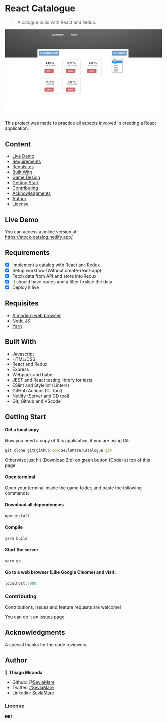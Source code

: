 # React Catalogue
> A calogue build with React and Redux.

![screenshot](doc/screenshot.png)

<br>This project was made to practice all aspects involved in creating a React application.<br>

## Content
* [Live Demo](#live-demo)
* [Requirements](#requirements)
* [Requisites](#built-with)
* [Built With](#built-with)
* [Game Design](#game-design)
* [Getting Start](#getting-start)
* [Contributing](#contributing)
* [Acknowledgments](#acknowledgments)
* [Author](#author)
* [License](#license)

## Live Demo
You can access a online version at:<br>
https://stock-catalog.netlify.app/

## Requirements
- [x] Implement a catalog with React and Redux
- [x] Setup workflow (Without create-react-app)
- [x] Fetch data from API and store into Redux
- [x] It should have routes and a filter to slice the data
- [x] Deploy it live

## Requisites
* [A modern web browser](https://www.google.com/chrome/)
* [Node JS](https://nodejs.org/en/download/)
* [Yarn](https://classic.yarnpkg.com/en/docs/install/#windows-stable)

## Built With
- Javascript <br>
- HTML/CSS <br>
- React and Redux <br>
- Express <br>
- Webpack and babel <br>
- JEST and React testing library for tests <br>
- ESlint and Stylelint (Linters) <br>
- GitHub Actions (CI Tool) <br>
- Netlify (Server and CD tool) <br>
- Git, Github and VScode <br>

## Getting Start

#### Get a local copy
Now you need a copy of this application, if you are using Git:
```js
git clone git@github.com:SevlaMare/Catalogue.git
```
Otherwise just hit (Download Zip) on green button (Code) at top of this page.

#### Open terminal
Open your terminal inside the game folder, and paste the following commands:

#### Download all dependencies
```js
npm install
```

#### Compile
```js
yarn build
```

#### Start the server
```js
yarn go
```

#### Go to a web browser (Like Google Chrome) and visit:
```js
localhost:7000
```

### Contributing

Contributions, issues and feature requests are welcome!

You can do it on [issues page](issues/).

## Acknowledgments

A special thanks for the code reviewers.

## Author

👤 **Thiago Miranda**

- Github: [@SevlaMare](https://github.com/SevlaMare)
- Twitter: [#SevlaMare](https://twitter.com/SevlaMare)
- Linkedin: [SevlaMare](https://www.linkedin.com/in/sevla-mare)

### License
<strong>MIT</strong>
